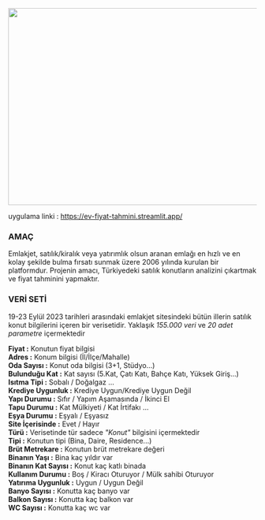 <img src="https://logowik.com/content/uploads/images/emlakjet.jpg" width="800" height="400">

uygulama linki : https://ev-fiyat-tahmini.streamlit.app/  

### AMAÇ
Emlakjet, satılık/kiralık veya yatırımlık olsun aranan emlağı en hızlı ve en kolay şekilde bulma
fırsatı sunmak üzere 2006 yılında kurulan bir platformdur. Projenin amacı, Türkiyedeki satılık
konutların analizini çıkartmak ve fiyat tahminini yapmaktır.

### VERİ SETİ
19-23 Eylül 2023 tarihleri arasındaki emlakjet sitesindeki bütün illerin satılık konut bilgilerini içeren bir verisetidir. Yaklaşık *155.000 veri* ve *20 adet parametre* içermektedir

**Fiyat :** Konutun fiyat bilgisi<br>
**Adres :** Konum bilgisi (İl/İlçe/Mahalle)<br>
**Oda Sayısı :** Konut oda bilgisi (3+1, Stüdyo...)<br>
**Bulunduğu Kat :** Kat sayısı (5.Kat, Çatı Katı, Bahçe Katı, Yüksek Giriş...)<br>
**Isıtma Tipi :** Sobalı / Doğalgaz ...<br>
**Krediye Uygunluk :** Krediye Uygun/Krediye Uygun Değil<br>
**Yapı Durumu :** Sıfır / Yapım Aşamasında / İkinci El<br>
**Tapu Durumu :** Kat Mülkiyeti / Kat İrtifakı ...<br>
**Eşya Durumu :** Eşyalı / Eşyasız  <br>
**Site İçerisinde :** Evet / Hayır<br>
**Türü :** Verisetinde tür sadece *"Konut"* bilgisini içermektedir<br>
**Tipi :** Konutun tipi (Bina, Daire, Residence...)<br>
**Brüt Metrekare :** Konutun brüt metrekare değeri<br>
**Binanın Yaşı :** Bina kaç yıldır var<br>
**Binanın Kat Sayısı :** Konut kaç katlı binada<br>
**Kullanım Durumu :** Boş / Kiracı Oturuyor / Mülk sahibi Oturuyor<br>
**Yatırıma Uygunluk :** Uygun / Uygun Değil<br>
**Banyo Sayısı :** Konutta kaç banyo var<br>
**Balkon Sayısı :** Konutta kaç balkon var <br>
**WC Sayısı :** Konutta kaç wc var<br>
